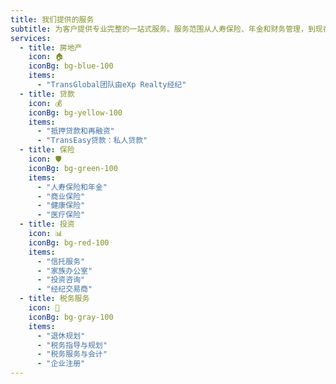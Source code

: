 ```yaml
---
title: 我们提供的服务
subtitle: 为客户提供专业完整的一站式服务。服务范围从人寿保险、年金和财务管理，到现在涵盖抵押贷款融资、房地产、资产管理、健康保险和财产意外险。
services:
  - title: 房地产
    icon: 🏠
    iconBg: bg-blue-100
    items:
      - "TransGlobal团队由eXp Realty经纪"
  - title: 贷款
    icon: 💰
    iconBg: bg-yellow-100
    items:
      - "抵押贷款和再融资"
      - "TransEasy贷款：私人贷款"
  - title: 保险
    icon: 🛡️
    iconBg: bg-green-100
    items:
      - "人寿保险和年金"
      - "商业保险"
      - "健康保险"
      - "医疗保险"
  - title: 投资
    icon: 📊
    iconBg: bg-red-100
    items:
      - "信托服务"
      - "家族办公室"
      - "投资咨询"
      - "经纪交易商"
  - title: 税务服务
    icon: 🧮
    iconBg: bg-gray-100
    items:
      - "退休规划"
      - "税务指导与规划"
      - "税务服务与会计"
      - "企业注册"
---
```

